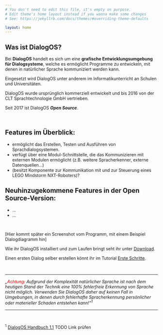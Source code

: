 ```yaml
---
# You don't need to edit this file, it's empty on purpose.
# Edit theme's home layout instead if you wanna make some changes
# See: https://jekyllrb.com/docs/themes/#overriding-theme-defaults

layout: home
---
```


## Was ist DialogOS?

Bei **DialogOS** handelt es sich um eine **grafische Entwicklungsumgebung für Dialogsysteme**, welche es ermöglicht Programme zu entwickeln, mit denen in natürlicher Sprache kommuniziert werden kann.

Eingesetzt wird DialogOS unter anderem im Informatikunterricht an Schulen und Universitäten.

DialogOS wurde ursprünglich kommerziell entwickelt und bis 2016 von der CLT Sprachtechnologie GmbH vertrieben. 

Seit 2017 ist DialogOS ***Open Source***.

&nbsp;

## Features im Überblick: 
                              
- ermöglicht das Erstellen, Testen und Ausführen von Sprachdialogsystemen.   
- verfügt über eine Modul-Schnittstelle, die das Kommunizieren mit externen Modulen ermöglicht 
(z.B. weitere Spracherkenner, externe Datenquellen...)                       
- (besitzt Komponente zur Kommunikation mit und zur Steuerung eines LEGO Mindstorm NXT-Roboters)? 

## Neuhinzugekommene Features in der Open Source-Version:
- ...
- ...
	
&nbsp;

[Hier kommt später ein Screenshot vom Programm, mit einem Beispiel Dialogdiagramm hin]

Wie ihr DialogOS installiert und zum Laufen bringt seht ihr unter [Download](download.html).

Einen ersten Dialog selber erstellen könnt ihr im Tutorial [Erste Schritte](tutorials/ersteschritte.html).

&nbsp;


---

*„<span style="color:red">Achtung:</span> Aufgrund der Komplexität natürlicher Sprache ist nach dem heutigen Stand
der Technik eine 100% fehlerfreie Erkennung von Sprache nicht möglich. Verwenden Sie
DialogOS daher auf keinen Fall in Umgebungen, in denen durch fehlerhafte Spracherkennung
persönlicher oder materieller Schaden entstehen kann!“<sup>1</sup>*

---
&nbsp;



<sup>1</sup> [DialogOS Handbuch 1.1](http://www.coli.uni-saarland.de/courses/pd/dialogos/Handbuch.pdf) TODO Link prüfen 